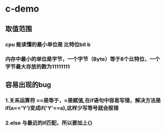 # c-demo
## 取值范围
### cpu 能读懂的最小单位是 比特位bit b
### 内存中最小的单位是字节，一个字节（Byte）等于8个比特位，一个字节最大存放的数为11111111
## 容易出现的bug
### 1.关系运算符 ==是等于，=是赋值,在if语句中容易写错，解决方法是if(a=='Y')变成if('Y'==a),这样少写等号就会报错
### 2.else 与最近的if匹配，所以要加上{}
